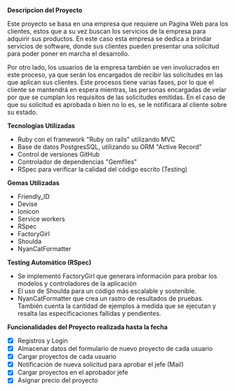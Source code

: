 **Descripcion del Proyecto**

Este proyecto se basa en una empresa que requiere un Pagina Web para los clientes, estos que a su vez buscan los servicios de la empresa para adquirir sus productos. En este caso esta empresa se dedica a brindar servicios de software, donde sus clientes pueden presentar una solicitud para poder poner en marcha el desarrollo.

Por otro lado, los usuarios de la empresa también se ven involucrados en este proceso, ya que serán los encargados de recibir las solicitudes en las que aplican sus clientes. Este procesos tiene varias fases, por lo que el cliente se mantendrá en espera mientras, las personas encargadas de velar por que se cumplan los requisitos de las solicitudes emitidas. En el caso de que su solicitud es aprobada o bien no lo es, se le notificara al cliente sobre su estado.

**Tecnologías Utilizadas**

 - Ruby con el framework "Ruby on rails" utilizando MVC
 - Base de datos PostgresSQL, utilizando su ORM "Active Record"
 - Control de versiones GitHub
 - Controlador de dependencias "Gemfiles"
 - RSpec para verificar la calidad del código escrito (Testing)
 
 **Gemas Utilizadas**
 
 - Friendly_ID  
 - Devise  
 - Ionicon  
 - Service workers
 - RSpec
 - FactoryGirl
 - Shoulda
 - NyanCatFormatter
 
 **Testing Automático (RSpec)**
 - Se implementó FactoryGirl que generara información para probar los modelos y controladores de la aplicación
 - El uso de Shoulda  para un código más escalable y sostenible.
 - NyanCatFormatter  que crea un rastro de resultados de pruebas. También cuenta la cantidad de ejemplos a medida que se ejecutan y resalta las especificaciones fallidas y pendientes.

**Funcionalidades del Proyecto realizada hasta la fecha**

 - [x] Registros y Login
 - [x] Almacenar datos del formulario de nuevo proyecto de cada usuario 
 - [x] Cargar proyectos de cada usuario
 - [x] Notificación de nueva solicitud para aprobar el jefe (Mail)
 - [x] Cargar proyectos en el aprobador jefe
 - [x] Asignar precio del proyecto
